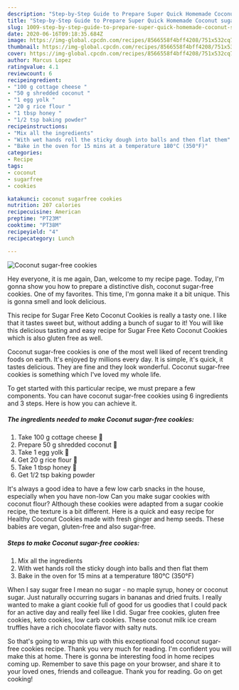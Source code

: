 ```yaml
---
description: "Step-by-Step Guide to Prepare Super Quick Homemade Coconut sugar-free cookies"
title: "Step-by-Step Guide to Prepare Super Quick Homemade Coconut sugar-free cookies"
slug: 1009-step-by-step-guide-to-prepare-super-quick-homemade-coconut-sugar-free-cookies
date: 2020-06-16T09:18:35.684Z
image: https://img-global.cpcdn.com/recipes/8566558f4bff4208/751x532cq70/coconut-sugar-free-cookies-recipe-main-photo.jpg
thumbnail: https://img-global.cpcdn.com/recipes/8566558f4bff4208/751x532cq70/coconut-sugar-free-cookies-recipe-main-photo.jpg
cover: https://img-global.cpcdn.com/recipes/8566558f4bff4208/751x532cq70/coconut-sugar-free-cookies-recipe-main-photo.jpg
author: Marcus Lopez
ratingvalue: 4.1
reviewcount: 6
recipeingredient:
- "100 g cottage cheese "
- "50 g shredded coconut "
- "1 egg yolk "
- "20 g rice flour "
- "1 tbsp honey "
- "1/2 tsp baking powder"
recipeinstructions:
- "Mix all the ingredients"
- "With wet hands roll the sticky dough into balls and then flat them"
- "Bake in the oven for 15 mins at a temperature 180°C (350°F)"
categories:
- Recipe
tags:
- coconut
- sugarfree
- cookies

katakunci: coconut sugarfree cookies 
nutrition: 207 calories
recipecuisine: American
preptime: "PT23M"
cooktime: "PT38M"
recipeyield: "4"
recipecategory: Lunch

---
```



![Coconut sugar-free cookies](https://img-global.cpcdn.com/recipes/8566558f4bff4208/751x532cq70/coconut-sugar-free-cookies-recipe-main-photo.jpg)

Hey everyone, it is me again, Dan, welcome to my recipe page. Today, I'm gonna show you how to prepare a distinctive dish, coconut sugar-free cookies. One of my favorites. This time, I'm gonna make it a bit unique. This is gonna smell and look delicious.

This recipe for Sugar Free Keto Coconut Cookies is really a tasty one. I like that it tastes sweet but, without adding a bunch of sugar to it! You will like this delicious tasting and easy recipe for Sugar Free Keto Coconut Cookies which is also gluten free as well.

Coconut sugar-free cookies is one of the most well liked of recent trending foods on earth. It's enjoyed by millions every day. It is simple, it's quick, it tastes delicious. They are fine and they look wonderful. Coconut sugar-free cookies is something which I've loved my whole life.


To get started with this particular recipe, we must prepare a few components. You can have coconut sugar-free cookies using 6 ingredients and 3 steps. Here is how you can achieve it.

<!--inarticleads1-->

##### The ingredients needed to make Coconut sugar-free cookies:

1. Take 100 g cottage cheese 🍚
1. Prepare 50 g shredded coconut 🌴
1. Take 1 egg yolk 🍳
1. Get 20 g rice flour 🍙
1. Take 1 tbsp honey 🍯
1. Get 1/2 tsp baking powder


It&#39;s always a good idea to have a few low carb snacks in the house, especially when you have non-low Can you make sugar cookies with coconut flour? Although these cookies were adapted from a sugar cookie recipe, the texture is a bit different. Here is a quick and easy recipe for Healthy Coconut Cookies made with fresh ginger and hemp seeds. These babies are vegan, gluten-free and also sugar-free. 

<!--inarticleads2-->

##### Steps to make Coconut sugar-free cookies:

1. Mix all the ingredients
1. With wet hands roll the sticky dough into balls and then flat them
1. Bake in the oven for 15 mins at a temperature 180°C (350°F)


When I say sugar free I mean no sugar - no maple syrup, honey or coconut sugar. Just naturally occurring sugars in bananas and dried fruits. I really wanted to make a giant cookie full of good for us goodies that I could pack for an active day and really feel like I did. Sugar free cookies, gluten free cookies, keto cookies, low carb cookies. These coconut milk ice cream truffles have a rich chocolate flavor with salty nuts. 

So that's going to wrap this up with this exceptional food coconut sugar-free cookies recipe. Thank you very much for reading. I'm confident you will make this at home. There is gonna be interesting food in home recipes coming up. Remember to save this page on your browser, and share it to your loved ones, friends and colleague. Thank you for reading. Go on get cooking!
